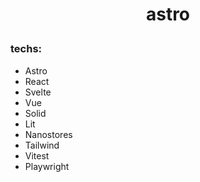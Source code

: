 # <p align=center>astro</p>

### techs:
- Astro
- React
- Svelte
- Vue
- Solid
- Lit
- Nanostores
- Tailwind
- Vitest
- Playwright